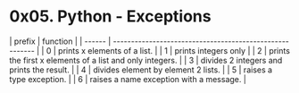<h1>0x05. Python - Exceptions</h1>
| prefix |                        function                          |
| ------ | -------------------------------------------------------- |
|   0    | prints x elements of a list.                             |
|   1    | prints integers only                                     |
|   2    | prints the first x elements of a list and only integers. |
|   3    | divides 2 integers and prints the result.                |
|   4    | divides element by element 2 lists.                      | 
|   5    | raises a type exception.                                 |
|   6    | raises a name exception with a message.                  |
